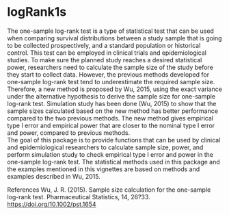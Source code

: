 # logRank1s
The one-sample log-rank test is a type of statistical test that can be used when comparing survival distributions between a study sample that is going to be collected prospectively, and a standard population or historical control. This test can be employed in clinical trials and epidemiological studies. To make sure the planned study reaches a desired statistical power, researchers need to calculate the sample size of the study before they start to collect data. However, the previous methods developed for one-sample log-rank test tend to underestimate the required sample size. Therefore, a new method is proposed by Wu, 2015, using the exact variance under the alternative hypothesis to derive the sample size for one-sample log-rank test. Simulation study has been done (Wu, 2015) to show that the sample sizes calculated based on the new method has better performance compared to the two previous methods. The new method gives empirical type I error and empirical power that are closer to the nominal type I error and power, compared to previous methods.  
The goal of this package is to provide functions that can be used by clinical and epidemiological researchers to calculate sample size, power, and perform simulation study to check empirical type I error and power in the one-sample log-rank test. The statistical methods used in this package and the examples mentioned in this vignettes are based on methods and examples described in Wu, 2015.  

References
Wu, J. R. (2015). Sample size calculation for the one-sample log-rank test. Pharmaceutical Statistics, 14, 26?33. https://doi.org/10.1002/pst.1654